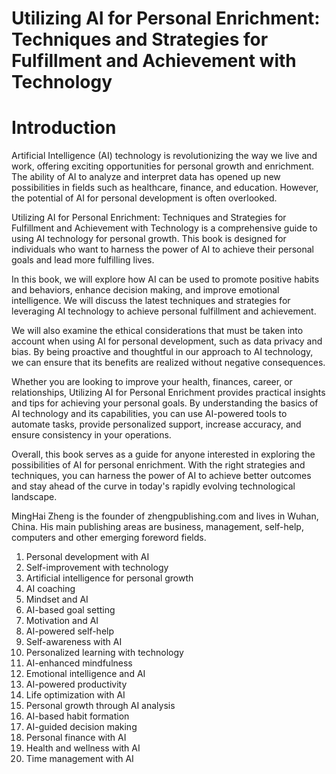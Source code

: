 # Utilizing AI for Personal Enrichment: Techniques and Strategies for Fulfillment and Achievement with Technology

# Introduction

Artificial Intelligence (AI) technology is revolutionizing the way we live and work, offering exciting opportunities for personal growth and enrichment. The ability of AI to analyze and interpret data has opened up new possibilities in fields such as healthcare, finance, and education. However, the potential of AI for personal development is often overlooked.

Utilizing AI for Personal Enrichment: Techniques and Strategies for Fulfillment and Achievement with Technology is a comprehensive guide to using AI technology for personal growth. This book is designed for individuals who want to harness the power of AI to achieve their personal goals and lead more fulfilling lives.

In this book, we will explore how AI can be used to promote positive habits and behaviors, enhance decision making, and improve emotional intelligence. We will discuss the latest techniques and strategies for leveraging AI technology to achieve personal fulfillment and achievement.

We will also examine the ethical considerations that must be taken into account when using AI for personal development, such as data privacy and bias. By being proactive and thoughtful in our approach to AI technology, we can ensure that its benefits are realized without negative consequences.

Whether you are looking to improve your health, finances, career, or relationships, Utilizing AI for Personal Enrichment provides practical insights and tips for achieving your personal goals. By understanding the basics of AI technology and its capabilities, you can use AI-powered tools to automate tasks, provide personalized support, increase accuracy, and ensure consistency in your operations.

Overall, this book serves as a guide for anyone interested in exploring the possibilities of AI for personal enrichment. With the right strategies and techniques, you can harness the power of AI to achieve better outcomes and stay ahead of the curve in today's rapidly evolving technological landscape.

MingHai Zheng is the founder of zhengpublishing.com and lives in Wuhan, China. His main publishing areas are business, management, self-help, computers and other emerging foreword fields.



1. Personal development with AI
2. Self-improvement with technology
3. Artificial intelligence for personal growth
4. AI coaching
5. Mindset and AI
6. AI-based goal setting
7. Motivation and AI
8. AI-powered self-help
9. Self-awareness with AI
10. Personalized learning with technology
11. AI-enhanced mindfulness
12. Emotional intelligence and AI
13. AI-powered productivity
14. Life optimization with AI
15. Personal growth through AI analysis
16. AI-based habit formation
17. AI-guided decision making
18. Personal finance with AI
19. Health and wellness with AI
20. Time management with AI

